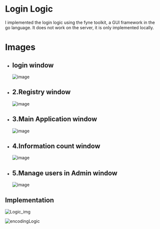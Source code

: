 # Login Logic
I implemented the login logic using the fyne toolkit, a GUI framework in the go language.
It does not work on the server, it is only implemented locally.

# Images

+ ## login window
  ![image](https://github.com/wmfrjqek2002/Login-Logic/assets/151695334/c3146909-d281-4f58-b749-e003b210d31b)

+ ## 2.Registry window
  ![image](https://github.com/wmfrjqek2002/Login-Logic/assets/151695334/878a9f86-8aa2-4200-b5a6-db7a799b0650)

+ ## 3.Main Application window
  ![image](https://github.com/wmfrjqek2002/Login-Logic/assets/151695334/63b73517-ac46-4417-a398-5939624363a5)

+ ## 4.Information count window
  ![image](https://github.com/wmfrjqek2002/Login-Logic/assets/151695334/bebbf48c-87a2-42d6-a9ec-188d8d52040a)

+ ## 5.Manage users in Admin window
  ![image](https://github.com/wmfrjqek2002/Login-Logic/assets/151695334/8f08dadd-ad64-4aa5-9cbf-07c5a6a642d8)


## Implementation
  ![Logic_img](https://github.com/wmfrjqek2002/Login-Logic/assets/151695334/cf40dc9e-ed0e-45c0-a3c8-f9cd011e8e7f)

  ![encodingLogic](https://github.com/wmfrjqek2002/Login-Logic/assets/151695334/8b7101f4-038d-48c4-926f-549d7a8689db)



